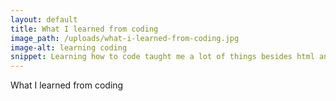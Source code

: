 ```yaml
---
layout: default
title: What I learned from coding
image_path: /uploads/what-i-learned-from-coding.jpg
image-alt: learning coding
snippet: Learning how to code taught me a lot of things besides html and css.
---
```



What I learned from coding